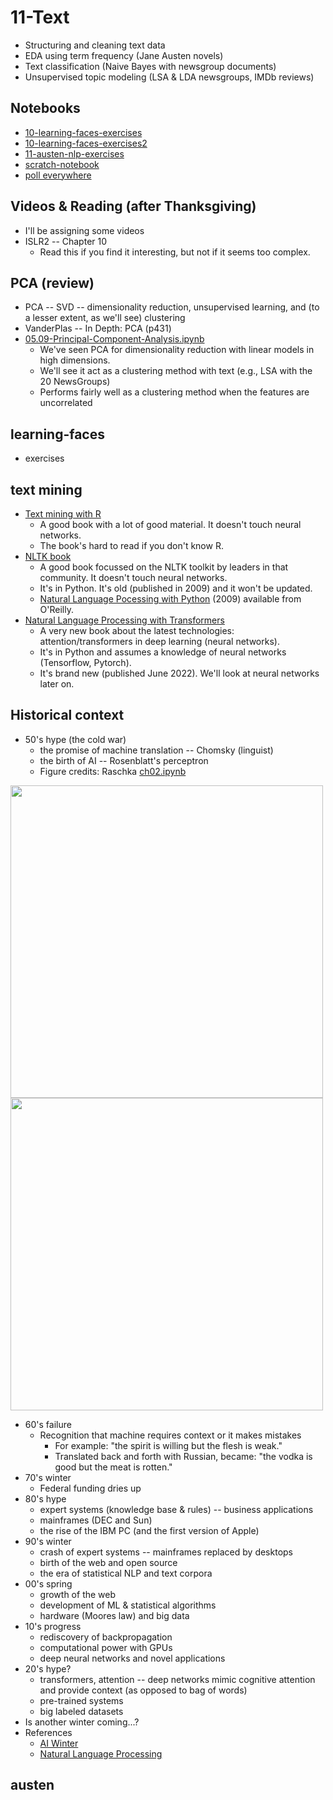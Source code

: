 
# 11-Text

* Structuring and cleaning text data
* EDA using term frequency (Jane Austen novels)
* Text classification (Naive Bayes with newsgroup documents)
* Unsupervised topic modeling (LSA & LDA newsgroups, IMDb reviews)

## Notebooks

* [10-learning-faces-exercises](https://colab.research.google.com/drive/1SiToIlQDKaSEqOqT1Brb4SvtBv00x3Y0)
* [10-learning-faces-exercises2](https://colab.research.google.com/drive/1Wy3-EAJSp6PAr5pEt98F6GHGkgjoncQ2)
* [11-austen-nlp-exercises](https://colab.research.google.com/drive/15zGJswgIkO5Ih4on4_L0wM9yLp2TOqKn)
* [scratch-notebook](https://colab.research.google.com/drive/1H4sj-XdST_PqBXQTrkutsamSFrOs2wNG)
* [poll everywhere](https://pollev.com/pbogden) 

## Videos & Reading (after Thanksgiving)

* I'll be assigning some videos
* ISLR2 -- Chapter 10
  * Read this if you find it interesting, but not if it seems too complex.

## PCA (review)

* PCA -- SVD -- dimensionality reduction, unsupervised learning, and (to a lesser extent, as we'll see) clustering
* VanderPlas -- In Depth: PCA (p431)
* [05.09-Principal-Component-Analysis.ipynb](https://github.com/jakevdp/PythonDataScienceHandbook/blob/master/notebooks/05.09-Principal-Component-Analysis.ipynb)
  * We've seen PCA for dimensionality reduction with linear models in high dimensions.
  * We'll see it act as a clustering method with text (e.g., LSA with the 20 NewsGroups)
  * Performs fairly well as a clustering method when the features are uncorrelated

## learning-faces

* exercises

## text mining

* [Text mining with R](https://www.tidytextmining.com/index.html) 
  * A good book with a lot of good material. It doesn't touch neural networks.
  * The book's hard to read if you don't know R.
* [NLTK book](https://www.nltk.org/book/)
  * A good book focussed on the NLTK toolkit by leaders in that community. It doesn't touch neural networks.
  * It's in Python. It's old (published in 2009) and it won't be updated.
  * [Natural Language Pocessing with Python](https://learning.oreilly.com/library/view/natural-language-processing/9780596803346/) (2009) available from O'Reilly.
* [Natural Language Processing with Transformers](https://learning.oreilly.com/library/view/natural-language-processing/9781098136789)
  * A very new book about the latest technologies: attention/transformers in deep learning (neural networks).
  * It's in Python and assumes a knowledge of neural networks (Tensorflow, Pytorch).
  * It's brand new (published June 2022). We'll look at neural networks later on.

## Historical context

* 50's hype (the cold war)
  * the promise of machine translation -- Chomsky (linguist)
  * the birth of AI -- Rosenblatt's perceptron
  * Figure credits: Raschka [ch02.ipynb](https://github.com/rasbt/python-machine-learning-book-3rd-edition/blob/master/ch02/ch02.ipynb)
<img src="https://raw.githubusercontent.com/rasbt/python-machine-learning-book-3rd-edition/master/ch02/images/02_01.png" width="500px">

<img src="https://raw.githubusercontent.com/rasbt/python-machine-learning-book-3rd-edition/master/ch02/images/02_04.png" width="500px">

* 60's failure
  * Recognition that machine requires context or it makes mistakes
    * For example: "the spirit is willing but the flesh is weak." 
    * Translated back and forth with Russian, became: "the vodka is good but the meat is rotten."
* 70's winter
  * Federal funding dries up
* 80's hype
  * expert systems (knowledge base & rules) -- business applications
  * mainframes (DEC and Sun)
  * the rise of the IBM PC (and the first version of Apple)
* 90's winter
  * crash of expert systems -- mainframes replaced by desktops
  * birth of the web and open source
  * the era of statistical NLP and text corpora
* 00's spring
  * growth of the web
  * development of ML & statistical algorithms
  * hardware (Moores law) and big data
* 10's progress
  * rediscovery of backpropagation
  * computational power with GPUs
  * deep neural networks and novel applications
* 20's hype?
  * transformers, attention -- deep networks mimic cognitive attention and provide context (as opposed to bag of words)
  * pre-trained systems
  * big labeled datasets
* Is another winter coming...?
* References
  * [AI Winter](https://en.wikipedia.org/wiki/AI_winter)
  * [Natural Language Processing](https://en.wikipedia.org/wiki/Natural_language_processing)

## austen
